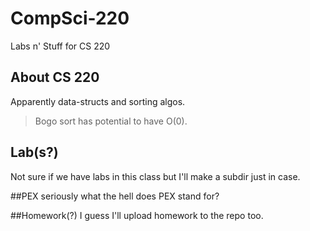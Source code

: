 # CompSci-220
Labs n' Stuff for CS 220
## About CS 220
Apparently data-structs and sorting algos. 

>Bogo sort has potential to have O(0).

## Lab(s?)
Not sure if we have labs in this class but I'll make a subdir just in case.

##PEX
seriously what the hell does PEX stand for?

##Homework(?)
I guess I'll upload homework to the repo too.